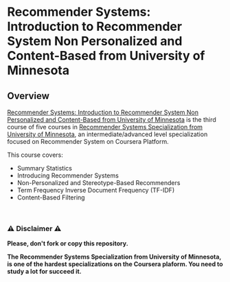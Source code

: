 # Recommender Systems: Introduction to Recommender System Non Personalized and Content-Based from University of Minnesota

## Overview
[Recommender Systems: Introduction to Recommender System Non Personalized and Content-Based from University of Minnesota](https://www.coursera.org/learn/recommender-metrics) is the third course of five courses in [Recommender Systems Specialization from University of Minnesota](https://www.coursera.org/learn/recommender-systems-introduction/), an intermediate/advanced level specialization focused on Recommender System on Coursera Platform.

This course covers:

- Summary Statistics
- Introducing Recommender Systems
- Non-Personalized and Stereotype-Based Recommenders
- Term Frequency Inverse Document Frequency (TF-IDF)
- Content-Based Filtering


<br/>

### ⚠️ Disclaimer ⚠️
**Please, don't fork or copy this repository.**

**The Recommender Systems Specialization from University of Minnesota, is one of the hardest specializations on the Coursera plaform. You need to study a lot for succeed it.**
